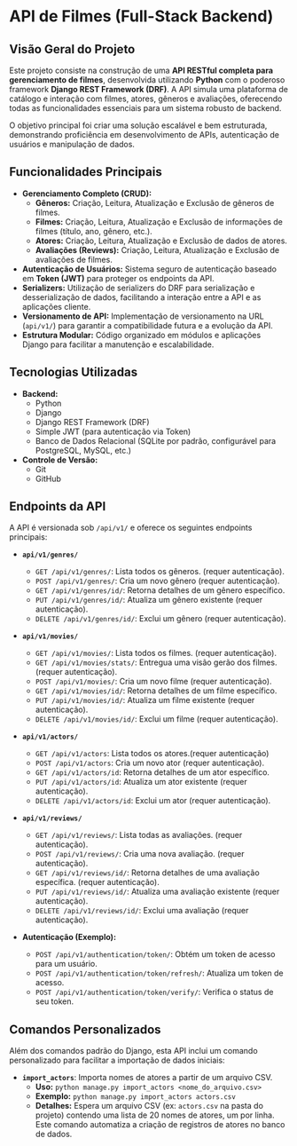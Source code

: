 # API de Filmes (Full-Stack Backend)

## Visão Geral do Projeto

Este projeto consiste na construção de uma **API RESTful completa para gerenciamento de filmes**, desenvolvida utilizando **Python** com o poderoso framework **Django REST Framework (DRF)**. A API simula uma plataforma de catálogo e interação com filmes, atores, gêneros e avaliações, oferecendo todas as funcionalidades essenciais para um sistema robusto de backend.

O objetivo principal foi criar uma solução escalável e bem estruturada, demonstrando proficiência em desenvolvimento de APIs, autenticação de usuários e manipulação de dados.

## Funcionalidades Principais

* **Gerenciamento Completo (CRUD):**
    * **Gêneros:** Criação, Leitura, Atualização e Exclusão de gêneros de filmes.
    * **Filmes:** Criação, Leitura, Atualização e Exclusão de informações de filmes (título, ano, gênero, etc.).
    * **Atores:** Criação, Leitura, Atualização e Exclusão de dados de atores.
    * **Avaliações (Reviews):** Criação, Leitura, Atualização e Exclusão de avaliações de filmes.
* **Autenticação de Usuários:** Sistema seguro de autenticação baseado em **Token (JWT)** para proteger os endpoints da API.
* **Serializers:** Utilização de serializers do DRF para serialização e desserialização de dados, facilitando a interação entre a API e as aplicações cliente.
* **Versionamento de API:** Implementação de versionamento na URL (`api/v1/`) para garantir a compatibilidade futura e a evolução da API.
* **Estrutura Modular:** Código organizado em módulos e aplicações Django para facilitar a manutenção e escalabilidade.

## Tecnologias Utilizadas

* **Backend:**
    * Python
    * Django
    * Django REST Framework (DRF)
    * Simple JWT (para autenticação via Token)
    * Banco de Dados Relacional (SQLite por padrão, configurável para PostgreSQL, MySQL, etc.)
* **Controle de Versão:**
    * Git
    * GitHub

## Endpoints da API

A API é versionada sob `/api/v1/` e oferece os seguintes endpoints principais:

* **`api/v1/genres/`**
    * `GET /api/v1/genres/`: Lista todos os gêneros. (requer autenticação).
    * `POST /api/v1/genres/`: Cria um novo gênero (requer autenticação).
    * `GET /api/v1/genres/id/`: Retorna detalhes de um gênero específico.
    * `PUT /api/v1/genres/id/`: Atualiza um gênero existente (requer autenticação).
    * `DELETE /api/v1/genres/id/`: Exclui um gênero (requer autenticação).

* **`api/v1/movies/`**
    * `GET /api/v1/movies/`: Lista todos os filmes. (requer autenticação).
    * `GET /api/v1/movies/stats/`: Entregua uma visão gerão dos filmes. (requer autenticação).
    * `POST /api/v1/movies/`: Cria um novo filme (requer autenticação).
    * `GET /api/v1/movies/id/`: Retorna detalhes de um filme específico.
    * `PUT /api/v1/movies/id/`: Atualiza um filme existente (requer autenticação).
    * `DELETE /api/v1/movies/id/`: Exclui um filme (requer autenticação).

* **`api/v1/actors/`**
    * `GET /api/v1/actors`: Lista todos os atores.(requer autenticação)
    * `POST /api/v1/actors`: Cria um novo ator (requer autenticação).
    * `GET /api/v1/actors/id`: Retorna detalhes de um ator específico.
    * `PUT /api/v1/actors/id`: Atualiza um ator existente (requer autenticação).
    * `DELETE /api/v1/actors/id`: Exclui um ator (requer autenticação).

* **`api/v1/reviews/`**
    * `GET /api/v1/reviews/`: Lista todas as avaliações. (requer autenticação).
    * `POST /api/v1/reviews/`: Cria uma nova avaliação. (requer autenticação).
    * `GET /api/v1/reviews/id/`: Retorna detalhes de uma avaliação específica. (requer autenticação).
    * `PUT /api/v1/reviews/id/`: Atualiza uma avaliação existente (requer autenticação).
    * `DELETE /api/v1/reviews/id/`: Exclui uma avaliação (requer autenticação).

* **Autenticação (Exemplo):**
    * `POST /api/v1/authentication/token/`: Obtém um token de acesso para um usuário.
    * `POST /api/v1/authentication/token/refresh/`: Atualiza um token de acesso.
    * `POST /api/v1/authentication/token/verify/`: Verifica o status de seu token.

## Comandos Personalizados

Além dos comandos padrão do Django, esta API inclui um comando personalizado para facilitar a importação de dados iniciais:

* **`import_actors`**: Importa nomes de atores a partir de um arquivo CSV.
    * **Uso:** `python manage.py import_actors <nome_do_arquivo.csv>`
    * **Exemplo:** `python manage.py import_actors actors.csv`
    * **Detalhes:** Espera um arquivo CSV (ex: `actors.csv` na pasta do projeto) contendo uma lista de 20 nomes de atores, um por linha. Este comando automatiza a criação de registros de atores no banco de dados.